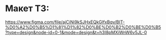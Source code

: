 # Макет ТЗ:

https://www.figma.com/file/ajCiNj9kSJHxEQkGlfxBqv/BIT-%D0%A2%D0%B5%D1%81%D1%82%D0%BE%D0%B2%D0%BE%D0%B5?type=design&node-id=0-1&mode=design&t=h3I8pMXiWnW6v5JL-0
